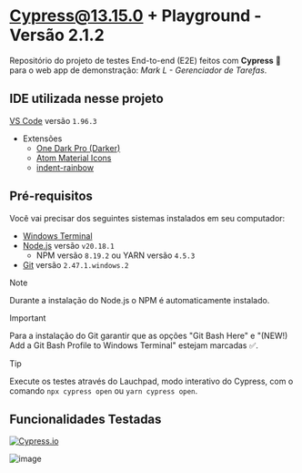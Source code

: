 # Cypress@13.15.0 + Playground - Versão 2.1.2

Repositório do projeto de testes End-to-end (E2E) feitos com **Cypress** :green_heart: para o web app de demonstração: *Mark L - Gerenciador de Tarefas*.

## IDE utilizada nesse projeto

[VS Code](https://code.visualstudio.com/) versão `1.96.3`
   - Extensões
     - [One Dark Pro (Darker)](https://marketplace.visualstudio.com/items?itemName=zhuangtongfa.Material-theme)
     - [Atom Material Icons](https://marketplace.visualstudio.com/items?itemName=AtomMaterial.a-file-icon-vscode)
     - [indent-rainbow](https://marketplace.visualstudio.com/items?itemName=oderwat.indent-rainbow)

## Pré-requisitos

Você vai precisar dos seguintes sistemas instalados em seu computador:
- [Windows Terminal](https://apps.microsoft.com/detail/9n0dx20hk701?hl=pt-br&gl=BR)
- [Node.js](https://nodejs.org/dist/v20.18.1/node-v20.18.1-x64.msi) versão `v20.18.1`
  - NPM versão `8.19.2` ou YARN versão `4.5.3`
- [Git](https://github.com/git-for-windows/git/releases/download/v2.47.1.windows.2/Git-2.47.1.2-64-bit.exe) versão `2.47.1.windows.2`

> [!NOTE]
> Durante a instalação do Node.js o NPM é automaticamente instalado.

> [!IMPORTANT]
> Para a instalação do Git garantir que as opções "Git Bash Here" e "(NEW!) Add a Git Bash Profile to Windows Terminal" estejam marcadas :white_check_mark:.

> [!TIP]
> Execute os testes através do Lauchpad, modo interativo do Cypress, com o comando `npx cypress open` ou `yarn cypress open`.

## Funcionalidades Testadas
[![Cypress.io](https://img.shields.io/badge/tested%20with-Cypress-04C38E.svg)](https://www.cypress.io/)

![image](https://github.com/user-attachments/assets/8cca798f-f086-49ad-bdf4-37257bfc18cb)


